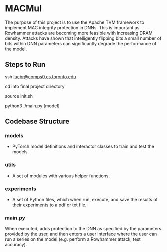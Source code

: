 # MACMul
The purpose of this project is to use the Apache TVM framework to implement MAC integrity protection in DNNs. This is important as Rowhammer attacks are becoming more feasible with increasing DRAM density. Attacks have shown that intelligently flipping bits a small number of bits within DNN parameters can significantly degrade the performance of the model.

## Steps to Run
ssh lucbr@comps0.cs.toronto.edu

cd into final project directory

source init.sh

python3 ./main.py [model]

## Codebase Structure
### models
* PyTorch model definitions and interactor classes to train and test the models.

### utils
* A set of modules with various helper functions.

### experiments
* A set of Python files, which when run, execute, and save the results of their experiments to a pdf or txt file.

### main.py
When executed, adds protection to the DNN as specified by the parameters provided by the user, and then enters a user interface where the user can run a series on the model (e.g. perform a Rowhammer attack, test accuracy).
